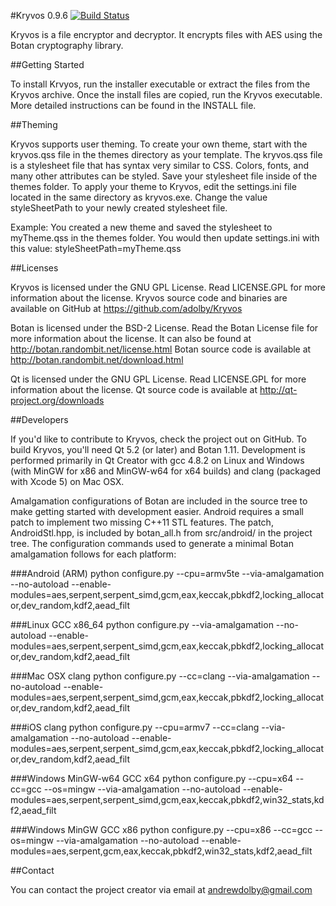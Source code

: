 #Kryvos 0.9.6 [![Build Status](http://168.235.149.114/github.com/adolby/kryvos/status.svg?branch=master)](http://168.235.149.114/github.com/adolby/kryvos)

Kryvos is a file encryptor and decryptor. It encrypts files with AES using the Botan cryptography library.

##Getting Started

To install Krvyos, run the installer executable or extract the files from the Kryvos archive. Once the install files are copied, run the Kryvos executable. More detailed instructions can be found in the INSTALL file.

##Theming

Kryvos supports user theming. To create your own theme, start with the kryvos.qss file in the themes directory as your template. The kryvos.qss file is a stylesheet file that has syntax very similar to CSS. Colors, fonts, and many other attributes can be styled. Save your stylesheet file inside of the themes folder. To apply your theme to Kryvos, edit the settings.ini file located in the same directory as kryvos.exe. Change the value styleSheetPath to your newly created stylesheet file.

Example: You created a new theme and saved the stylesheet to myTheme.qss in the themes folder. You would then update settings.ini with this value: styleSheetPath=myTheme.qss

##Licenses

Kryvos is licensed under the GNU GPL License. Read LICENSE.GPL for more information about the license.
Kryvos source code and binaries are available on GitHub at https://github.com/adolby/Kryvos

Botan is licensed under the BSD-2 License. Read the Botan License file for more information about the license. It can also be found at http://botan.randombit.net/license.html
Botan source code is available at http://botan.randombit.net/download.html

Qt is licensed under the GNU GPL License. Read LICENSE.GPL for more information about the license.
Qt source code is available at http://qt-project.org/downloads

##Developers

If you'd like to contribute to Kryvos, check the project out on GitHub. To build Kryvos, you'll need Qt 5.2 (or later) and Botan 1.11. Development is performed primarily in Qt Creator with gcc 4.8.2 on Linux and Windows (with MinGW for x86 and MinGW-w64 for x64 builds) and clang (packaged with Xcode 5) on Mac OSX.

Amalgamation configurations of Botan are included in the source tree to make getting started with development easier. Android requires a small patch to implement two missing C++11 STL features. The patch, AndroidStl.hpp, is included by botan_all.h from src/android/ in the project tree. The configuration commands used to generate a minimal Botan amalgamation follows for each platform:

###Android (ARM)
python configure.py --cpu=armv5te --via-amalgamation --no-autoload --enable-modules=aes,serpent,serpent_simd,gcm,eax,keccak,pbkdf2,locking_allocator,dev_random,kdf2,aead_filt

###Linux GCC x86_64
python configure.py --via-amalgamation --no-autoload --enable-modules=aes,serpent,serpent_simd,gcm,eax,keccak,pbkdf2,locking_allocator,dev_random,kdf2,aead_filt

###Mac OSX clang
python configure.py --cc=clang --via-amalgamation --no-autoload --enable-modules=aes,serpent,serpent_simd,gcm,eax,keccak,pbkdf2,locking_allocator,dev_random,kdf2,aead_filt

###iOS clang
python configure.py --cpu=armv7 --cc=clang --via-amalgamation --no-autoload --enable-modules=aes,serpent,serpent_simd,gcm,eax,keccak,pbkdf2,locking_allocator,dev_random,kdf2,aead_filt

###Windows MinGW-w64 GCC x64
python configure.py --cpu=x64 --cc=gcc --os=mingw --via-amalgamation --no-autoload --enable-modules=aes,serpent,serpent_simd,gcm,eax,keccak,pbkdf2,win32_stats,kdf2,aead_filt

###Windows MinGW GCC x86
python configure.py --cpu=x86 --cc=gcc --os=mingw --via-amalgamation --no-autoload --enable-modules=aes,serpent,gcm,eax,keccak,pbkdf2,win32_stats,kdf2,aead_filt

##Contact

You can contact the project creator via email at andrewdolby@gmail.com
